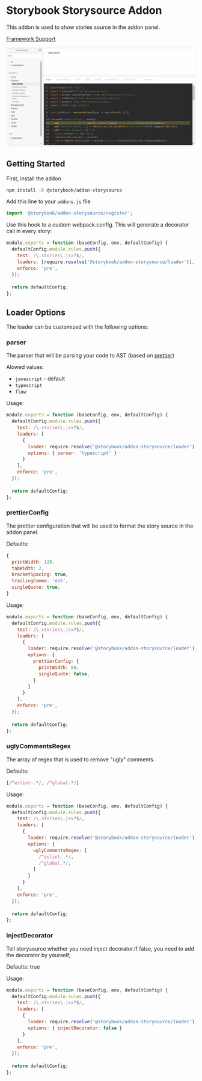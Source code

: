 # Storybook Storysource Addon

This addon is used to show stories source in the addon panel. 

[Framework Support](https://github.com/storybooks/storybook/blob/master/ADDONS_SUPPORT.md)

![Storysource Demo](demo.gif)

## Getting Started

First, install the addon

```sh
npm install -D @storybook/addon-storysource
```

Add this line to your `addons.js` file

```js
import '@storybook/addon-storysource/register';
```

Use this hook to a custom webpack.config. This will generate a decorator call in every story:

```js
module.exports = function (baseConfig, env, defaultConfig) {
  defaultConfig.module.rules.push({
    test: /\.stories\.jsx?$/,
    loaders: [require.resolve('@storybook/addon-storysource/loader')],
    enforce: 'pre',
  });

  return defaultConfig;
};
```

## Loader Options

The loader can be customized with the following options:

### parser
The parser that will be parsing your code to AST (based on [prettier](https://github.com/prettier/prettier/tree/master/src/language-js))

Alowed values:
* `javascript` - default
* `typescript`
* `flow`

Usage:

```js
module.exports = function (baseConfig, env, defaultConfig) {
  defaultConfig.module.rules.push({
    test: /\.stories\.jsx?$/,
    loaders: [
      {
        loader: require.resolve('@storybook/addon-storysource/loader'),
        options: { parser: 'typescript' }
      }
    ],
    enforce: 'pre',
  });

  return defaultConfig;
};
```

### prettierConfig

The prettier configuration that will be used to format the story source in the addon panel.

Defaults:
```js
{
  printWidth: 120,
  tabWidth: 2,
  bracketSpacing: true,
  trailingComma: 'es5',
  singleQuote: true,
}
```

Usage: 

```js
module.exports = function (baseConfig, env, defaultConfig) {
  defaultConfig.module.rules.push({
    test: /\.stories\.jsx?$/,
    loaders: [
      {
        loader: require.resolve('@storybook/addon-storysource/loader'),
        options: {
          prettierConfig: {
            printWidth: 80,
            singleQuote: false,
          }
        }
      }
    ],
    enforce: 'pre',
  });

  return defaultConfig;
};
```

### uglyCommentsRegex

The array of regex that is used to remove "ugly" comments.

Defaults:
```js
[/^eslint-.*/, /^global.*/]
```

Usage:

```js
module.exports = function (baseConfig, env, defaultConfig) {
  defaultConfig.module.rules.push({
    test: /\.stories\.jsx?$/,
    loaders: [
      {
        loader: require.resolve('@storybook/addon-storysource/loader'),
        options: {
          uglyCommentsRegex: [
            /^eslint-.*/, 
            /^global.*/,
          ]
        }
      }
    ],
    enforce: 'pre',
  });

  return defaultConfig;
};
```

### injectDecorator
Tell storysource whether you need inject decorator.If false, you need to add the decorator by yourself;

Defaults: true

Usage:

```js
module.exports = function (baseConfig, env, defaultConfig) {
  defaultConfig.module.rules.push({
    test: /\.stories\.jsx?$/,
    loaders: [
      {
        loader: require.resolve('@storybook/addon-storysource/loader'),
        options: { injectDecorator: false }
      }
    ],
    enforce: 'pre',
  });

  return defaultConfig;
};
```
